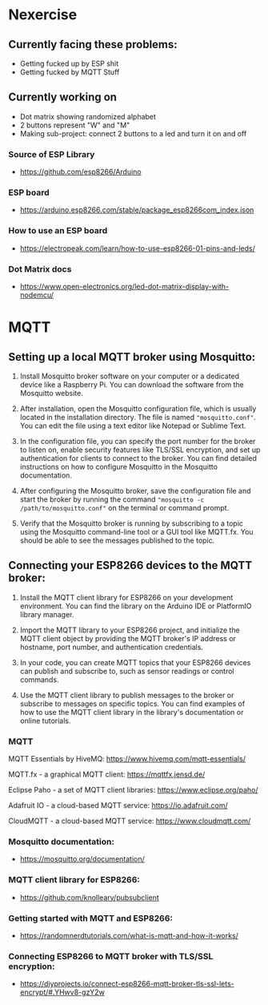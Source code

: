 # Nexercise

## Currently facing these problems:
- Getting fucked up by ESP shit 
- Getting fucked by MQTT Stuff

## Currently working on
- Dot matrix showing randomized alphabet
- 2 buttons represent "W" and "M" 
- Making sub-project: connect 2 buttons to a led and turn it on and off

### Source of ESP Library 
- https://github.com/esp8266/Arduino

### ESP board 
- https://arduino.esp8266.com/stable/package_esp8266com_index.json

### How to use an ESP board
- https://electropeak.com/learn/how-to-use-esp8266-01-pins-and-leds/

### Dot Matrix docs
- https://www.open-electronics.org/led-dot-matrix-display-with-nodemcu/


# MQTT
## Setting up a local MQTT broker using Mosquitto:

1. Install Mosquitto broker software on your computer or a dedicated device like a Raspberry Pi. You can download the software from the Mosquitto website.

2. After installation, open the Mosquitto configuration file, which is usually located in the installation directory. The file is named `"mosquitto.conf"`. You can edit the file using a text editor like Notepad or Sublime Text.

3. In the configuration file, you can specify the port number for the broker to listen on, enable security features like TLS/SSL encryption, and set up authentication for clients to connect to the broker. You can find detailed instructions on how to configure Mosquitto in the Mosquitto documentation.

4. After configuring the Mosquitto broker, save the configuration file and start the broker by running the command `"mosquitto -c /path/to/mosquitto.conf"` on the terminal or command prompt.

5. Verify that the Mosquitto broker is running by subscribing to a topic using the Mosquitto command-line tool or a GUI tool like MQTT.fx. You should be able to see the messages published to the topic.

## Connecting your ESP8266 devices to the MQTT broker:

1. Install the MQTT client library for ESP8266 on your development environment. You can find the library on the Arduino IDE or PlatformIO library manager.

2. Import the MQTT library to your ESP8266 project, and initialize the MQTT client object by providing the MQTT broker's IP address or hostname, port number, and authentication credentials.

3. In your code, you can create MQTT topics that your ESP8266 devices can publish and subscribe to, such as sensor readings or control commands.

4. Use the MQTT client library to publish messages to the broker or subscribe to messages on specific topics. You can find examples of how to use the MQTT client library in the library's documentation or online tutorials.

### MQTT 
MQTT Essentials by HiveMQ: https://www.hivemq.com/mqtt-essentials/

MQTT.fx - a graphical MQTT client: https://mqttfx.jensd.de/

Eclipse Paho - a set of MQTT client libraries: https://www.eclipse.org/paho/

Adafruit IO - a cloud-based MQTT service: https://io.adafruit.com/

CloudMQTT - a cloud-based MQTT service: https://www.cloudmqtt.com/

### Mosquitto documentation: 
- https://mosquitto.org/documentation/

### MQTT client library for ESP8266: 
- https://github.com/knolleary/pubsubclient

### Getting started with MQTT and ESP8266: 
- https://randomnerdtutorials.com/what-is-mqtt-and-how-it-works/

### Connecting ESP8266 to MQTT broker with TLS/SSL encryption: 
- https://diyprojects.io/connect-esp8266-mqtt-broker-tls-ssl-lets-encrypt/#.YHwv8-gzY2w

